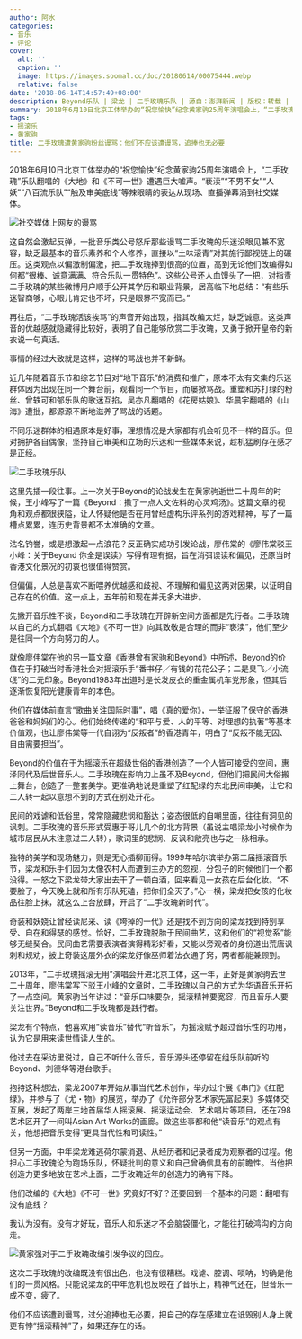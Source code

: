 ```yaml
---
author: 阿水
categories:
- 音乐
- 评论
cover:
  alt: ''
  caption: ''
  image: https://images.soomal.cc/doc/20180614/00075444.webp
  relative: false
date: '2018-06-14T14:57:49+08:00'
description: Beyond乐队 | 梁龙 | 二手玫瑰乐队 | 源自：澎湃新闻 | 版权：转载 |  平均/总评分：09.38/75
summary: 2018年6月10日北京工体举办的“祝您愉快”纪念黄家驹25周年演唱会上，“二手玫瑰”乐队翻唱的《大地》和《不可一世》遭遇巨大嘘声。“亵渎”“不男不女”“人妖”“八百流乐队”“触及审美底线”等辣眼睛的表达从现场、直播弹幕涌到社交媒体……
tags:
- 摇滚乐
- 黄家驹
title: 二手玫瑰遭黄家驹粉丝谩骂：他们不应该遭谩骂，追捧也无必要
---
```


2018年6月10日北京工体举办的“祝您愉快”纪念黄家驹25周年演唱会上，“二手玫瑰”乐队翻唱的《大地》和《不可一世》遭遇巨大嘘声。“亵渎”“不男不女”“人妖”“八百流乐队”“触及审美底线”等辣眼睛的表达从现场、直播弹幕涌到社交媒体。

![社交媒体上网友的谩骂](https://images.soomal.cc/doc/20180614/00075443_01.webp)





这自然会激起反弹，一批音乐类公号怒斥那些谩骂二手玫瑰的乐迷没眼见兼不宽容，缺乏最基本的音乐素养和个人修养，直接以“土味滚青”对其施行鄙视链上的碾压。这类观点以偏激制偏激，把二手玫瑰捧到很高的位置，高到无论他们改编得如何都“很棒、诚意满满、符合乐队一贯特色”。这些公号还人血馒头了一把，对指责二手玫瑰的某些微博用户顺手公开其学历和职业背景，居高临下地总结：“有些乐迷智商够，心眼儿肯定也不坏，只是眼界不宽而已。”

再往后，“二手玫瑰活该挨骂”的声音开始出现，指其改编太烂，缺乏诚意。这类声音的优越感就隐藏得比较好，表明了自己能够欣赏二手玫瑰，又勇于掀开皇帝的新衣说一句真话。

事情的经过大致就是这样，这样的骂战也并不新鲜。

近几年随着音乐节和综艺节目对“地下音乐”的消费和推广，原本不太有交集的乐迷群体因为出现在同一个舞台前，观看同一个节目，而屡掀骂战。重塑和苏打绿的粉丝、曾轶可和郁乐队的歌迷互掐，吴亦凡翻唱的《花房姑娘》、华晨宇翻唱的《山海》遭批，都源源不断地滋养了骂战的话题。

不同乐迷群体的相遇原本是好事，理想情况是大家都有机会听见不一样的音乐。但对拥护各自偶像，坚持自己审美和立场的乐迷和一些媒体来说，趁机猛刷存在感才是正经。

![二手玫瑰乐队](https://images.soomal.cc/doc/20180614/00075444.webp)





这里先插一段往事。上一次关于Beyond的论战发生在黄家驹逝世二十周年的时候，王小峰写了一篇《Beyond：撒了一点人文佐料的心灵鸡汤》。这篇文章的视角和观点都很狭隘，让人怀疑他是否在用曾经虚构乐评系列的游戏精神，写了一篇槽点累累，连历史背景都不太准确的文章。

沽名钓誉，或是想激起一点浪花？反正确实成功引发论战，廖伟棠的《廖伟棠驳王小峰：关于Beyond 你全是误读》写得有理有据，旨在消弭误读和偏见，还原当时香港文化景况的初衷也很值得赞赏。

但偏偏，人总是喜欢不断喂养优越感和歧视、不理解和偏见这两对因果，以证明自己存在的价值。这一点上，五年前和现在并无多大进步。

先撇开音乐性不谈，Beyond和二手玫瑰在开辟新空间方面都是先行者。二手玫瑰以自己的方式翻唱《大地》《不可一世》向其致敬是合理的而非“亵渎”，他们至少是往同一个方向努力的人。

就像廖伟棠在他的另一篇文章《香港曾有家驹和Beyond》中所述，Beyond的价值在于打破当时香港社会对摇滚乐手“番书仔／有钱的花花公子；二是臭飞／小流氓”的二元印象。Beyond1983年出道时是长发皮衣的重金属机车党形象，但其后逐渐恢复阳光健康青年的本色。

他们在媒体前直言“歌曲关注国际时事”，唱《真的爱你》，一举征服了保守的香港爸爸和妈妈们的心。他们始终传递的“和平与爱、人的平等、对理想的执著”等基本价值观，也让廖伟棠等一代自诩为“反叛者”的香港青年，明白了“反叛不能无因、自由需要担当”。

Beyond的价值在于为摇滚乐在超级世俗的香港创造了一个人皆可接受的空间，惠泽同代及后世音乐人。二手玫瑰在影响力上虽不及Beyond，但他们把民间大俗搬上舞台，创造了一整套美学。更准确地说是重塑了红配绿的东北民间审美，让它和二人转一起以意想不到的方式在别处开花。

民间的戏谑和低俗里，常常隐藏悲悯和豁达；姿态很低的自嘲里面，往往有洞见的讽刺。二手玫瑰的音乐形式受惠于哥儿几个的北方背景（虽说主唱梁龙小时候作为城市居民从未注意过二人转），歌词里的悲悯、反讽和敞亮也与之一脉相承。

独特的美学和现场魅力，则是无心插柳而得。1999年哈尔滨举办第二届摇滚音乐节，梁龙和乐手们因为太像农村人而遭到主办方的忽视，分包子的时候他们一个都没得。一怒之下梁龙带大家出去干了一顿白酒，回来看见一女孩在后台化妆。“不要脸了，今天晚上就和所有乐队死磕，把你们全灭了。”心一横，梁龙把女孩的化妆品往脸上抹，就这么上台放肆，开启了“二手玫瑰新时代”。

奇装和妖娆让曾经读尼采、读《垮掉的一代》还是找不到方向的梁龙找到特别享受、自在和得瑟的感觉。恰好，二手玫瑰脱胎于民间曲艺，这和他们的“视觉系”能够无缝契合。民间曲艺需要表演者演得精彩好看，又能以旁观者的身份道出荒唐讽刺和规劝，披上奇装这层外衣的梁龙好像巫师着法衣通了窍，两者都能兼顾到。

2013年，“二手玫瑰摇滚无用”演唱会开进北京工体，这一年，正好是黄家驹去世二十周年，廖伟棠写下驳王小峰的文章时，二手玫瑰以自己的方式为华语音乐开拓了一点空间。黄家驹当年讲过：“音乐口味要杂，摇滚精神要宽容，而且音乐人要关注世界。”Beyond和二手玫瑰都是践行者。

梁龙有个特点，他喜欢用“读音乐”替代“听音乐”，为摇滚赋予超过音乐性的功用，认为它是用来读世情读人生的。

他过去在采访里说过，自己不听什么音乐，音乐源头还停留在组乐队前听的Beyond、刘德华等港台歌手。

抱持这种想法，梁龙2007年开始从事当代艺术创作，举办过个展《串门》《红配绿》，并参与了《尤・物》的展览，举办了《允许部分艺术家先富起来》多媒体交互展，发起了两岸三地首届华人摇滚展、摇滚运动会、艺术唱片等项目，还在798艺术区开了一间叫Asian Art Works的画廊。做这些事都和他“读音乐”的观点有关，他想把音乐变得“更具当代性和可读性。”

但另一方面，中年梁龙难逃荷尔蒙消退、从经历者和记录者成为观察者的过程。他担心二手玫瑰沦为跑场乐队，怀疑批判的意义和自己曾确信具有的前瞻性。当他把创造力更多地放在艺术上面，二手玫瑰近年的创造力的确有下降。

他们改编的《大地》《不可一世》究竟好不好？还要回到一个基本的问题：翻唱有没有底线？

我认为没有。没有才好玩，音乐人和乐迷才不会脑袋僵化，才能往打破鸿沟的方向走。

![黄家强对于二手玫瑰改编引发争议的回应。](https://images.soomal.cc/doc/20180614/00075445.webp)





这次二手玫瑰的改编既没有很出色，也没有很糟糕。戏谑、腔调、唢呐，的确是他们的一贯风格。只能说梁龙的中年危机也反映在了音乐上，精神气还在，但音乐一成不变，疲了。

他们不应该遭到谩骂，过分追捧也无必要，把自己的存在感建立在诋毁别人身上就更有悖“摇滚精神”了，如果还存在的话。